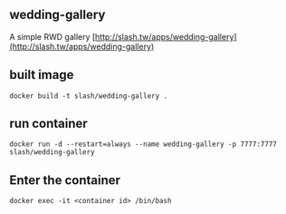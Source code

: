 ## wedding-gallery
A simple RWD gallery [http://slash.tw/apps/wedding-gallery](http://slash.tw/apps/wedding-gallery)

## built image
```docker build -t slash/wedding-gallery .```

## run container
```docker run -d --restart=always --name wedding-gallery -p 7777:7777 slash/wedding-gallery```

## Enter the container
```docker exec -it <container id> /bin/bash```
